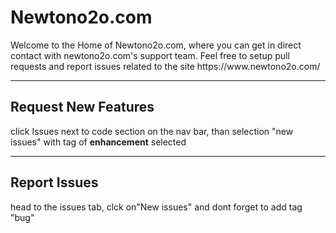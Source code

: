 <h1>Newtono2o.com</h1>
<p>Welcome to the Home of Newtono2o.com, where you can get in direct contact with newtono2o.com's support team. Feel free to setup pull requests and report issues related to the site https://www.newtono2o.com/</p>
<hr>
<h2>Request New Features</h2>
<p>click Issues next to code section on the nav bar, than selection "new issues" with tag of <b>enhancement</b> selected </p>
<hr>
<h2>Report Issues</h2>
<p>head to the issues tab, clck on"New issues" and dont forget to add tag "bug"</p>

